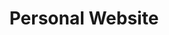 ---
id: 2
layout: ../../layouts/ProjectPageLayout.astro
title: "Personal Website"
category: "Website"
description: "You are here! A static site built from scratch using Astro, Tailwind, and React."
imagePath: "/src/assets/projects/project1.jpg"
imageAlt: "Jordan Sherrington personal website"
tags: ["Tailwind CSS", "JavaScript", "Astro", "React"]
accentColor: "#807d42"
---